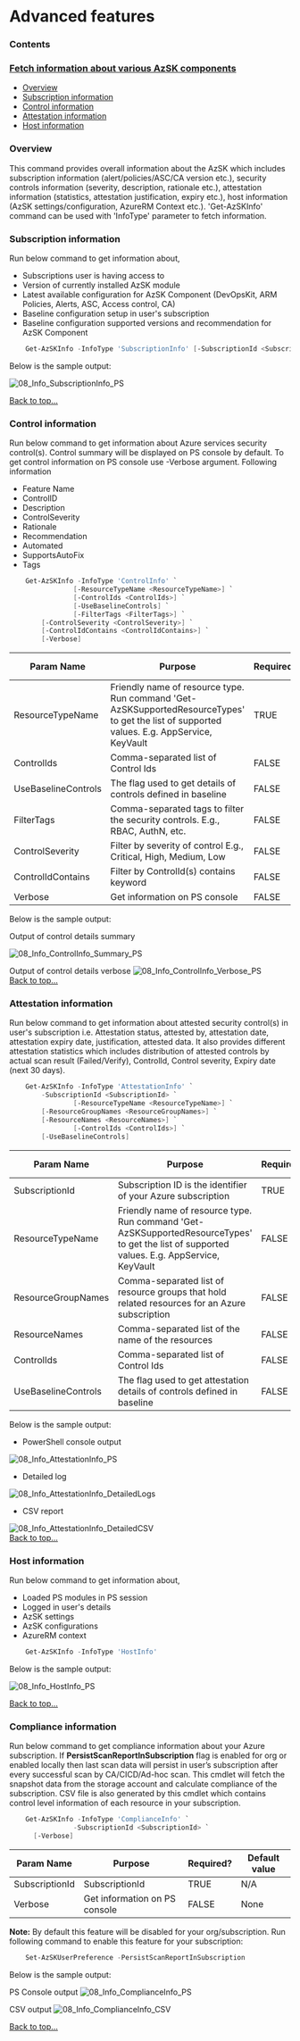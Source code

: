 # Advanced features
### Contents
### [Fetch information about various AzSK components](Readme.md#fetch-information-about-various-azsk-components)

- [Overview](Readme.md#overview)
- [Subscription information](Readme.md#subscription-information)
- [Control information](Readme.md#control-information)
- [Attestation information](Readme.md#attestation-information)
- [Host information](Readme.md#host-information)

### Overview

This command provides overall information about the AzSK which includes subscription information (alert/policies/ASC/CA version etc.), security controls information (severity, description, rationale etc.), attestation information (statistics, attestation justification, expiry etc.), host information (AzSK settings/configuration, AzureRM Context etc.). 'Get-AzSKInfo' command can be used with 'InfoType' parameter to fetch information.

### Subscription information

Run below command to get information about,
- Subscriptions user is having access to
- Version of currently installed AzSK module 
- Latest available configuration for AzSK Component (DevOpsKit, ARM Policies, Alerts, ASC, Access control, CA) 
- Baseline configuration setup in user's subscription 
- Baseline configuration supported versions and recommendation for AzSK Component

```PowerShell
	Get-AzSKInfo -InfoType 'SubscriptionInfo' [-SubscriptionId <SubscriptionId>]
```
Below is the sample output: 

![08_Info_SubscriptionInfo_PS](../Images/08_Info_SubscriptionInfo_PS.PNG)  

[Back to top…](Readme.md#contents)
### Control information 

Run below command to get information about Azure services security control(s). Control summary will be displayed on PS console by default. To get control information on PS console use -Verbose argument. Following information 
- Feature Name
- ControlID
- Description
- ControlSeverity
- Rationale
- Recommendation
- Automated
- SupportsAutoFix
- Tags

```PowerShell
	Get-AzSKInfo -InfoType 'ControlInfo' `
                [-ResourceTypeName <ResourceTypeName>] `
                [-ControlIds <ControlIds>] `
                [-UseBaselineControls] `
                [-FilterTags <FilterTags>] `
		[-ControlSeverity <ControlSeverity>] `
		[-ControlIdContains <ControlIdContains>] `
		[-Verbose]
```

|Param Name|Purpose|Required?|Default value|
|----|----|----|----|
|ResourceTypeName|Friendly name of resource type. Run command 'Get-AzSKSupportedResourceTypes' to get the list of supported values. E.g. AppService, KeyVault|TRUE|All|
|ControlIds|Comma-separated list of Control Ids|FALSE|None|
|UseBaselineControls|The flag used to get details of controls defined in baseline|FALSE|None|
|FilterTags|Comma-separated tags to filter the security controls. E.g., RBAC, AuthN, etc.|FALSE|None|
|ControlSeverity|Filter by severity of control E.g., Critical, High, Medium, Low|FALSE|None|
|ControlIdContains|Filter by ControlId(s) contains keyword|FALSE|None|
|Verbose|Get information on PS console|FALSE|None|


Below is the sample output:

Output of control details summary

![08_Info_ControlInfo_Summary_PS](../Images/08_Info_ControlInfo_Summary_PS.PNG)  

Output of control details verbose
![08_Info_ControlInfo_Verbose_PS](../Images/08_Info_ControlInfo_Verbose_PS.PNG)  
[Back to top…](Readme.md#contents)

### Attestation information

Run below command to get information about attested security control(s) in user's subscription i.e. Attestation status, attested by, attestation date, attestation expiry date, justification, attested data. It also provides different attestation statistics which includes distribution of attested controls by actual scan result (Failed/Verify), ControlId, Control severity, Expiry date (next 30 days).

```PowerShell
	Get-AzSKInfo -InfoType 'AttestationInfo' `
		-SubscriptionId <SubscriptionId> `
                [-ResourceTypeName <ResourceTypeName>] `
		[-ResourceGroupNames <ResourceGroupNames>] `
		[-ResourceNames <ResourceNames>] `
                [-ControlIds <ControlIds>] `
		[-UseBaselineControls] 
```

|Param Name|Purpose|Required?|Default value|
|----|----|----|----|
|SubscriptionId|Subscription ID is the identifier of your Azure subscription|TRUE|   |  
|ResourceTypeName|Friendly name of resource type. Run command 'Get-AzSKSupportedResourceTypes' to get the list of supported values. E.g. AppService, KeyVault|FALSE|All|   
|ResourceGroupNames|Comma-separated list of resource groups that hold related resources for an Azure subscription|FALSE|   |  
|ResourceNames|Comma-separated list of the name of the resources|FALSE|   |
|ControlIds|Comma-separated list of Control Ids|FALSE|None|
|UseBaselineControls|The flag used to get attestation details of controls defined in baseline|FALSE|None|

Below is the sample output:

* PowerShell console output

![08_Info_AttestationInfo_PS](../Images/08_Info_AttestationInfo_PS.PNG) 

* Detailed log

![08_Info_AttestationInfo_DetailedLogs](../Images/08_Info_AttestationInfo_DetailedLogs.PNG) 

* CSV report

![08_Info_AttestationInfo_DetailedCSV](../Images/08_Info_AttestationInfo_DetailedCSV.PNG)  
[Back to top…](Readme.md#contents)

### Host information  

Run below command to get information about,
* Loaded PS modules in PS session
* Logged in user's details
* AzSK settings
* AzSK configurations
* AzureRM context

```PowerShell
	Get-AzSKInfo -InfoType 'HostInfo'
```

Below is the sample output:

![08_Info_HostInfo_PS](../Images/08_Info_HostInfo_PS.PNG) 

[Back to top…](Readme.md#contents)

### Compliance information 

Run below command to get compliance information about your Azure subscription. If **PersistScanReportInSubscription** flag is enabled for org or enabled locally then last scan data will persist in user’s subscription after every successful scan by CA/CICD/Ad-hoc scan. This cmdlet will fetch the snapshot data from the storage account and calculate compliance of the subscription. CSV file is also generated by this cmdlet which contains control level information of each resource in your subscription. 

```PowerShell
	Get-AzSKInfo -InfoType 'ComplianceInfo' `
                -SubscriptionId <SubscriptionId> `
	  [-Verbose]
```

|Param Name|Purpose|Required?|Default value|
|----|----|----|----|
|SubscriptionId|SubscriptionId |TRUE|N/A|
|Verbose|Get information on PS console|FALSE|None|

**Note:** By default this feature will be disabled for your org/subscription. Run following command to enable this feature for your subscription:
```PowerShell
    Set-AzSKUserPreference -PersistScanReportInSubscription
```


Below is the sample output:

PS Console output
![08_Info_ComplianceInfo_PS](../Images/08_Info_ComplianceInfo_PS.PNG)  

CSV output
![08_Info_ComplianceInfo_CSV](../Images/08_Info_ComplianceInfo_CSV.PNG)  

[Back to top…](Readme.md#contents)

